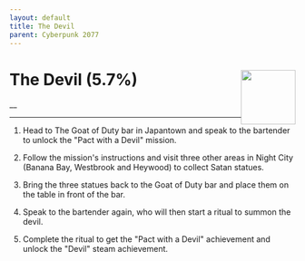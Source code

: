 ```yaml
---
layout: default
title: The Devil
parent: Cyberpunk 2077
---
```


# The Devil (5.7%) <img style="float: right;" src="https://cdn.cloudflare.steamstatic.com/steamcommunity/public/images/apps/1091500/e63819b5dc0e127a2535e4fd76f726b1ba442afa.jpg" width="96" height="96">

__

***

1. Head to The Goat of Duty bar in Japantown and speak to the bartender to unlock the "Pact with a Devil" mission.

2. Follow the mission's instructions and visit three other areas in Night City (Banana Bay, Westbrook and Heywood) to collect Satan statues.

3. Bring the three statues back to the Goat of Duty bar and place them on the table in front of the bar.

4. Speak to the bartender again, who will then start a ritual to summon the devil.

5. Complete the ritual to get the "Pact with a Devil" achievement and unlock the "Devil" steam achievement.